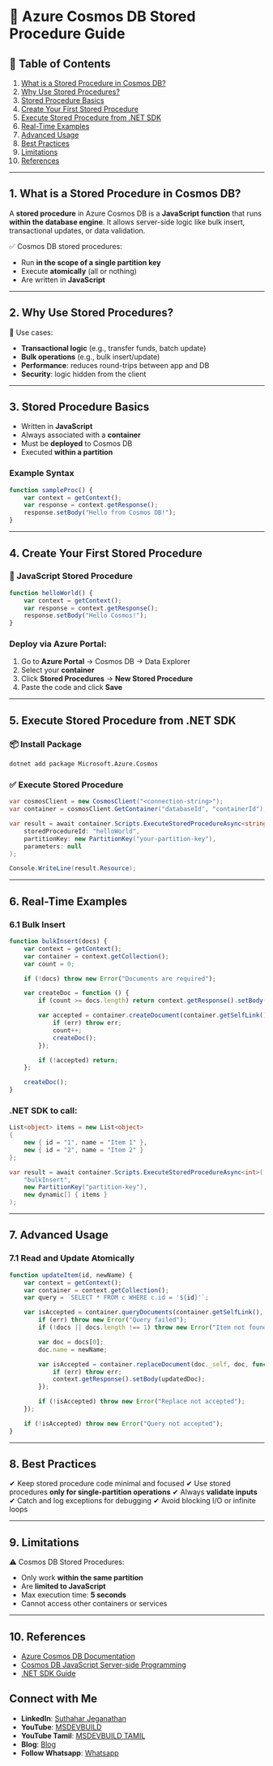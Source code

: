 # 📘 Azure Cosmos DB Stored Procedure Guide 

## 🔰 Table of Contents

1. [What is a Stored Procedure in Cosmos DB?](#1-what-is-a-stored-procedure-in-cosmos-db)
2. [Why Use Stored Procedures?](#2-why-use-stored-procedures)
3. [Stored Procedure Basics](#3-stored-procedure-basics)
4. [Create Your First Stored Procedure](#4-create-your-first-stored-procedure)
5. [Execute Stored Procedure from .NET SDK](#5-execute-stored-procedure-from-net-sdk)
6. [Real-Time Examples](#6-real-time-examples)
7. [Advanced Usage](#7-advanced-usage)
8. [Best Practices](#8-best-practices)
9. [Limitations](#9-limitations)
10. [References](#10-references)

---

## 1. What is a Stored Procedure in Cosmos DB?

A **stored procedure** in Azure Cosmos DB is a **JavaScript function** that runs **within the database engine**. It allows server-side logic like bulk insert, transactional updates, or data validation.

✅ Cosmos DB stored procedures:

* Run **in the scope of a single partition key**
* Execute **atomically** (all or nothing)
* Are written in **JavaScript**

---

## 2. Why Use Stored Procedures?

🔹 Use cases:

* **Transactional logic** (e.g., transfer funds, batch update)
* **Bulk operations** (e.g., bulk insert/update)
* **Performance**: reduces round-trips between app and DB
* **Security**: logic hidden from the client

---

## 3. Stored Procedure Basics

* Written in **JavaScript**
* Always associated with a **container**
* Must be **deployed** to Cosmos DB
* Executed **within a partition**

### Example Syntax

```javascript
function sampleProc() {
    var context = getContext();
    var response = context.getResponse();
    response.setBody("Hello from Cosmos DB!");
}
```

---

## 4. Create Your First Stored Procedure

### 📌 JavaScript Stored Procedure

```javascript
function helloWorld() {
    var context = getContext();
    var response = context.getResponse();
    response.setBody("Hello Cosmos!");
}
```

### Deploy via Azure Portal:

1. Go to **Azure Portal** → Cosmos DB → Data Explorer
2. Select your **container**
3. Click **Stored Procedures** → **New Stored Procedure**
4. Paste the code and click **Save**

---

## 5. Execute Stored Procedure from .NET SDK

### 📦 Install Package

```bash
dotnet add package Microsoft.Azure.Cosmos
```

### ✅ Execute Stored Procedure

```csharp
var cosmosClient = new CosmosClient("<connection-string>");
var container = cosmosClient.GetContainer("databaseId", "containerId");

var result = await container.Scripts.ExecuteStoredProcedureAsync<string>(
    storedProcedureId: "helloWorld",
    partitionKey: new PartitionKey("your-partition-key"),
    parameters: null
);

Console.WriteLine(result.Resource);
```

---

## 6. Real-Time Examples

### 6.1 Bulk Insert

```javascript
function bulkInsert(docs) {
    var context = getContext();
    var container = context.getCollection();
    var count = 0;

    if (!docs) throw new Error("Documents are required");

    var createDoc = function () {
        if (count >= docs.length) return context.getResponse().setBody(count);

        var accepted = container.createDocument(container.getSelfLink(), docs[count], function (err) {
            if (err) throw err;
            count++;
            createDoc();
        });

        if (!accepted) return;
    };

    createDoc();
}
```

### .NET SDK to call:

```csharp
List<object> items = new List<object>
{
    new { id = "1", name = "Item 1" },
    new { id = "2", name = "Item 2" }
};

var result = await container.Scripts.ExecuteStoredProcedureAsync<int>(
    "bulkInsert",
    new PartitionKey("partition-key"),
    new dynamic[] { items }
);
```

---

## 7. Advanced Usage

### 7.1 Read and Update Atomically

```javascript
function updateItem(id, newName) {
    var context = getContext();
    var container = context.getCollection();
    var query = `SELECT * FROM c WHERE c.id = '${id}'`;

    var isAccepted = container.queryDocuments(container.getSelfLink(), query, {}, function (err, docs) {
        if (err) throw new Error("Query failed");
        if (!docs || docs.length !== 1) throw new Error("Item not found");

        var doc = docs[0];
        doc.name = newName;

        var isAccepted = container.replaceDocument(doc._self, doc, function (err, updatedDoc) {
            if (err) throw err;
            context.getResponse().setBody(updatedDoc);
        });

        if (!isAccepted) throw new Error("Replace not accepted");
    });

    if (!isAccepted) throw new Error("Query not accepted");
}
```

---

## 8. Best Practices

✔ Keep stored procedure code minimal and focused
✔ Use stored procedures **only for single-partition operations**
✔ Always **validate inputs**
✔ Catch and log exceptions for debugging
✔ Avoid blocking I/O or infinite loops

---

## 9. Limitations

⚠ Cosmos DB Stored Procedures:

* Only work **within the same partition**
* Are **limited to JavaScript**
* Max execution time: **5 seconds**
* Cannot access other containers or services

---

## 10. References

* [Azure Cosmos DB Documentation](https://learn.microsoft.com/en-us/azure/cosmos-db/)
* [Cosmos DB JavaScript Server-side Programming](https://learn.microsoft.com/en-us/azure/cosmos-db/how-to-write-stored-procedures-triggers-udfs)
* [.NET SDK Guide](https://learn.microsoft.com/en-us/dotnet/api/overview/azure/cosmos-db)

## Connect with Me
- **LinkedIn**: [Suthahar Jeganathan](https://www.linkedin.com/in/jssuthahar/)
- **YouTube**: [MSDEVBUILD](https://www.youtube.com/@MSDEVBUILD)
- **YouTube Tamil**: [MSDEVBUILD TAMIL](https://www.youtube.com/@MSDEVBUILDTamil)
- **Blog**: [Blog](https://www.msdevbuild.com/)
- **Follow Whatsapp**: [Whatsapp](https://www.whatsapp.com/channel/0029Va5j2rHEFeXcTlUhQB0J)
